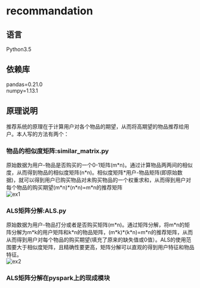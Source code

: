 ﻿# recommandation

## 语言
Python3.5<br>
## 依赖库
pandas=0.21.0<br>
numpy=1.13.1<br>
## 原理说明
推荐系统的原理在于计算用户对各个物品的期望，从而将高期望的物品推荐给用户。本人写的方法有两个：
### 物品的相似度矩阵:similar_matrix.py
原始数据为用户-物品是否购买的一个0-1矩阵(m\*n)。通过计算物品两两间的相似度，从而得到物品的相似度矩阵(n\*n)。相似度矩阵\*用户-物品矩阵(即原始数据)，就可以得到用户已购买物品对未购买物品的一个权重求和，从而得到用户对每个物品的购买期望(m\*n)*(n\*n)=m\*n的推荐矩阵<br>
![ex1](https://github.com/renjunxiang/machine-learning/blob/master/recommandation/similar%20matrix%20result.png)
### ALS矩阵分解:ALS.py
原始数据为用户-物品打分或者是否购买矩阵(m\*n)。通过矩阵分解，将m\*n的矩阵分解为m\*k的用户矩阵和k\*n的物品矩阵，(m\*k)*(k\*n)=m\*n的推荐矩阵，从而从而得到用户对每个物品的购买期望(填充了原来的缺失值或0值）。ALS的使用范围要大于相似度矩阵，且精确性要更高，矩阵分解可以直观的得到用户特征和物品特征。<br>
![ex2](https://github.com/renjunxiang/machine-learning/blob/master/recommandation/ALS矩阵分解.png)
### ALS矩阵分解在pyspark上的现成模块

